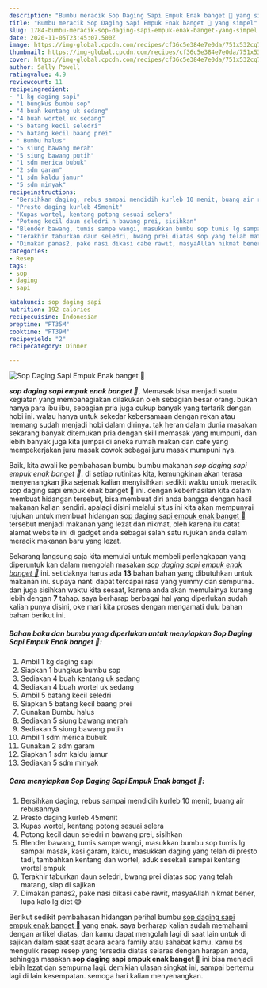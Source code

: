 ```yaml
---
description: "Bumbu meracik Sop Daging Sapi Empuk Enak banget 🤤 yang simpel"
title: "Bumbu meracik Sop Daging Sapi Empuk Enak banget 🤤 yang simpel"
slug: 1784-bumbu-meracik-sop-daging-sapi-empuk-enak-banget-yang-simpel
date: 2020-11-05T23:45:07.500Z
image: https://img-global.cpcdn.com/recipes/cf36c5e384e7e0da/751x532cq70/sop-daging-sapi-empuk-enak-banget-🤤-foto-resep-utama.jpg
thumbnail: https://img-global.cpcdn.com/recipes/cf36c5e384e7e0da/751x532cq70/sop-daging-sapi-empuk-enak-banget-🤤-foto-resep-utama.jpg
cover: https://img-global.cpcdn.com/recipes/cf36c5e384e7e0da/751x532cq70/sop-daging-sapi-empuk-enak-banget-🤤-foto-resep-utama.jpg
author: Sally Powell
ratingvalue: 4.9
reviewcount: 11
recipeingredient:
- "1 kg daging sapi"
- "1 bungkus bumbu sop"
- "4 buah kentang uk sedang"
- "4 buah wortel uk sedang"
- "5 batang kecil seledri"
- "5 batang kecil baang prei"
- " Bumbu halus"
- "5 siung bawang merah"
- "5 siung bawang putih"
- "1 sdm merica bubuk"
- "2 sdm garam"
- "1 sdm kaldu jamur"
- "5 sdm minyak"
recipeinstructions:
- "Bersihkan daging, rebus sampai mendidih kurleb 10 menit, buang air rebusannya"
- "Presto daging kurleb 45menit"
- "Kupas wortel, kentang potong sesuai selera"
- "Potong kecil daun seledri n bawang prei, sisihkan"
- "Blender bawang, tumis sampe wangi, masukkan bumbu sop tumis lg sampai masak, kasi garam, kaldu, masukkan daging yang telah di presto tadi, tambahkan kentang dan wortel, aduk sesekali sampai kentang wortel empuk"
- "Terakhir taburkan daun seledri, bwang prei diatas sop yang telah matang, siap di sajikan"
- "Dimakan panas2, pake nasi dikasi cabe rawit, masyaAllah nikmat bener, lupa kalo lg diet 😅"
categories:
- Resep
tags:
- sop
- daging
- sapi

katakunci: sop daging sapi 
nutrition: 192 calories
recipecuisine: Indonesian
preptime: "PT35M"
cooktime: "PT39M"
recipeyield: "2"
recipecategory: Dinner

---
```



![Sop Daging Sapi Empuk Enak banget 🤤](https://img-global.cpcdn.com/recipes/cf36c5e384e7e0da/751x532cq70/sop-daging-sapi-empuk-enak-banget-🤤-foto-resep-utama.jpg)

<b><i>sop daging sapi empuk enak banget 🤤</i></b>, Memasak bisa menjadi suatu kegiatan yang membahagiakan dilakukan oleh sebagian besar orang. bukan hanya para ibu ibu, sebagian pria juga cukup banyak yang tertarik dengan hobi ini. walau hanya untuk sekedar kebersamaan dengan rekan atau memang sudah menjadi hobi dalam dirinya. tak heran dalam dunia masakan sekarang banyak ditemukan pria dengan skill memasak yang mumpuni, dan lebih banyak juga kita jumpai di aneka rumah makan dan cafe yang mempekerjakan juru masak cowok sebagai juru masak mumpuni nya.

Baik, kita awali ke pembahasan bumbu bumbu makanan <i>sop daging sapi empuk enak banget 🤤</i>. di setiap rutinitas kita, kemungkinan akan terasa menyenangkan jika sejenak kalian menyisihkan sedikit waktu untuk meracik sop daging sapi empuk enak banget 🤤 ini. dengan keberhasilan kita dalam membuat hidangan tersebut, bisa membuat diri anda bangga dengan hasil makanan kalian sendiri. apalagi disini melalui situs ini kita akan mempunyai rujukan untuk membuat hidangan <u>sop daging sapi empuk enak banget 🤤</u> tersebut menjadi makanan yang lezat dan nikmat, oleh karena itu catat alamat website ini di gadget anda sebagai salah satu rujukan anda dalam meracik makanan baru yang lezat.




Sekarang langsung saja kita memulai untuk membeli perlengkapan yang diperuntuk kan dalam mengolah masakan <u><i>sop daging sapi empuk enak banget 🤤</i></u> ini. setidaknya harus ada <b>13</b> bahan bahan yang dibutuhkan untuk makanan ini. supaya nanti dapat tercapai rasa yang yummy dan sempurna. dan juga sisihkan waktu kita sesaat, karena anda akan memulainya kurang lebih dengan <b>7</b> tahap. saya berharap berbagai hal yang diperlukan sudah kalian punya disini, oke mari kita proses dengan mengamati dulu bahan bahan berikut ini.

<!--inarticleads1-->

##### Bahan baku dan bumbu yang diperlukan untuk menyiapkan Sop Daging Sapi Empuk Enak banget 🤤:

1. Ambil 1 kg daging sapi
1. Siapkan 1 bungkus bumbu sop
1. Sediakan 4 buah kentang uk sedang
1. Sediakan 4 buah wortel uk sedang
1. Ambil 5 batang kecil seledri
1. Siapkan 5 batang kecil baang prei
1. Gunakan  Bumbu halus
1. Sediakan 5 siung bawang merah
1. Sediakan 5 siung bawang putih
1. Ambil 1 sdm merica bubuk
1. Gunakan 2 sdm garam
1. Siapkan 1 sdm kaldu jamur
1. Sediakan 5 sdm minyak




<!--inarticleads2-->

##### Cara menyiapkan Sop Daging Sapi Empuk Enak banget 🤤:

1. Bersihkan daging, rebus sampai mendidih kurleb 10 menit, buang air rebusannya
1. Presto daging kurleb 45menit
1. Kupas wortel, kentang potong sesuai selera
1. Potong kecil daun seledri n bawang prei, sisihkan
1. Blender bawang, tumis sampe wangi, masukkan bumbu sop tumis lg sampai masak, kasi garam, kaldu, masukkan daging yang telah di presto tadi, tambahkan kentang dan wortel, aduk sesekali sampai kentang wortel empuk
1. Terakhir taburkan daun seledri, bwang prei diatas sop yang telah matang, siap di sajikan
1. Dimakan panas2, pake nasi dikasi cabe rawit, masyaAllah nikmat bener, lupa kalo lg diet 😅




Berikut sedikit pembahasan hidangan perihal bumbu <u>sop daging sapi empuk enak banget 🤤</u> yang enak. saya berharap kalian sudah memahami dengan artikel diatas, dan kamu dapat mengolah lagi di saat lain untuk di sajikan dalam saat saat acara acara family atau sahabat kamu. kamu bs mengulik resep resep yang tersedia diatas selaras dengan harapan anda, sehingga masakan <b>sop daging sapi empuk enak banget 🤤</b> ini bisa menjadi lebih lezat dan sempurna lagi. demikian ulasan singkat ini, sampai bertemu lagi di lain kesempatan. semoga hari kalian menyenangkan.
